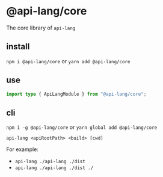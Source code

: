 # @api-lang/core

The core library of `api-lang`

## install

`npm i @api-lang/core` or `yarn add @api-lang/core`

## use

```typescript
import type { ApiLangModule } from "@api-lang/core";
```

## cli

`npm i -g @api-lang/core` or `yarn global add @api-lang/core`

`api-lang <apiRootPath> <build> [cwd]`

For example:

- `api-lang ./api-lang ./dist`
- `api-lang ./api-lang ./dist ./`
